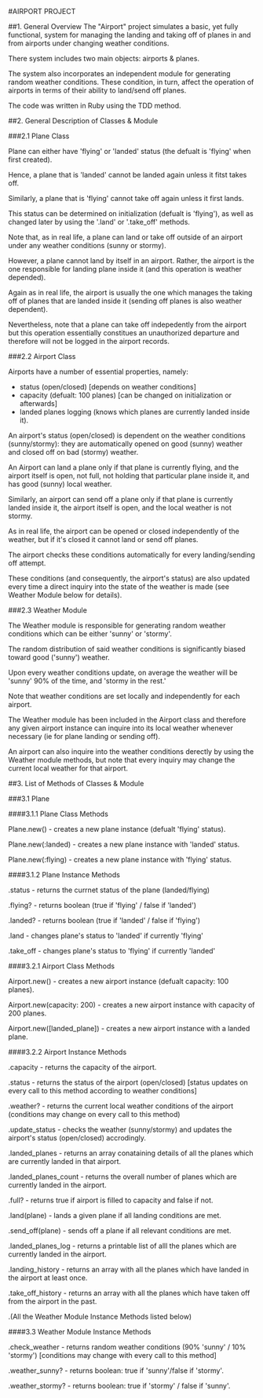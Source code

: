 #AIRPORT PROJECT

##1. General Overview
The "Airport" project simulates a basic, yet fully functional, system for managing the landing and taking off of planes in and from airports under changing weather conditions.

There system includes two main objects: airports & planes. 

The system also incorporates an independent module for generating random weather conditions. These condition, in turn, affect the operation of airports in terms of their ability to land/send off planes.

The code was written in Ruby using the TDD method.

##2. General Description of Classes & Module

###2.1 Plane Class

Plane can either have 'flying' or 'landed' status (the defualt is 'flying' when first created).

Hence, a plane that is 'landed' cannot be landed again unless it fitst takes off.

Similarly, a plane that is 'flying' cannot take off again unless it first lands.

This status can be determined on initialization (defualt is 'flying'), as well as changed later by using the '.land' or '.take_off' methods.

Note that, as in real life, a plane can land or take off outside of an airport under any weather conditions (sunny or stormy). 

However, a plane cannot land by itself in an airport. Rather, the airport is the one responsible for landing plane inside it (and this operation is weather depended). 

Again as in real life, the airport is usually the one which manages the taking off of planes that are landed inside it (sending off planes is also weather dependent). 

Nevertheless, note that a plane can take off indepedently from the airport but this operation essentially constitues an unauthorized departure and therefore will not be logged in the airport records.


###2.2 Airport Class

Airports have a number of essential properties, namely: 
- status (open/closed)  [depends on weather conditions]
- capacity (defualt: 100 planes) [can be changed on initialization or afterwards]
- landed planes logging (knows which planes are currently landed inside it).

 An airport's status (open/closed) is dependent on the weather conditions (sunny/stormy): they are automatically opened on good (sunny) weather and closed off on bad (stormy) weather.

An Airport can land a plane only if that plane is currently flying, and the airport itself is open, not full, not holding that particular plane inside it, and has good (sunny) local weather.

Similarly, an airport can send off a plane only if that plane is currently landed inside it, the airport itself is open, and the local weather is not stormy.

As in real life, the airport can be opened or closed independently of the weather, but if it's closed it cannot land or send off planes.

The airport checks these conditions automatically for every landing/sending off attempt. 

These conditions (and consequently, the airport's status) are also updated every time a direct inquiry into the state of the weather is made (see Weather Module below for details).  

###2.3 Weather Module

The Weather module is responsible for generating random weather conditions which can be either 'sunny' or 'stormy'.

The random distribution of said weather conditions is significantly biased toward good ('sunny') weather. 

Upon every weather conditions update, on average the weather will be 'sunny' 90% of the time, and 'stormy in the rest.'

Note that weather conditions are set locally and independently for each airport.

The Weather module has been included in the Airport class and therefore any given airport instance can inquire into its local weather whenever necessary (ie for plane landing or sending off). 

An airport can also inquire into the weather conditions derectly by using the Weather module methods, but note that every inquiry may change the current local weather for that airport. 


##3. List of Methods of Classes & Module

###3.1 Plane

####3.1.1 Plane Class Methods

Plane.new()  - creates a new plane instance (defualt 'flying' status).

Plane.new(:landed) - creates a new plane instance with 'landed' status.  

Plane.new(:flying) - creates a new plane instance with 'flying' status.  

####3.1.2 Plane Instance Methods

.status  -  returns the currnet status of the plane (landed/flying)

.flying?  - returns boolean (true if 'flying' / false if 'landed')

.landed?  - returns boolean (true if 'landed' / false if 'flying')

.land  -  changes plane's status to 'landed' if currently 'flying'

.take_off - changes plane's status to 'flying' if currently 'landed'


####3.2.1 Airport Class Methods

Airport.new()  - creates a new airport instance (defualt capacity: 100 planes).

Airport.new(capacity: 200) - creates a new airport instance with capacity of 200 planes.  

Airport.new([landed_plane]) - creates a new airport instance with a landed plane. 

####3.2.2 Airport Instance Methods

.capacity   - returns the capacity of the airport.

.status  - returns the status of the airport (open/closed) [status updates on every call to this method according to weather conditions]

.weather?  - returns the current local weather conditions of the airport (conditions may change on every call to this method)

.update_status - checks the weather (sunny/stormy) and updates the airport's status (open/closed) accrodingly.

.landed_planes  - returns an array conataining details of all the planes which are currently landed in that airport.

.landed_planes_count - returns the overall number of planes which are currently landed in the airport.

.full?  - returns true if airport is filled to capacity and false if not.

.land(plane)  -  lands a given plane if all landing conditions are met.

.send_off(plane) - sends off a plane if all relevant conditions are met.

.landed_planes_log - returns a printable list of alll the planes which are currently landed in the airport.

.landing_history - returns an array with all the planes which have landed in the airport at least once.

.take_off_history  - returns an array with all the planes which have taken off from the airport in the past.

.(All the Weather Module Instance Methods listed below)


####3.3 Weather Module Instance Methods

.check_weather  -  returns random weather conditions (90% 'sunny' / 10% 'stormy') [conditions may change with every call to this method]

.weather_sunny?  -  returns boolean: true if 'sunny'/false if 'stormy'.

.weather_stormy?  -  returns boolean: true if 'stormy' / false if 'sunny'. 







 